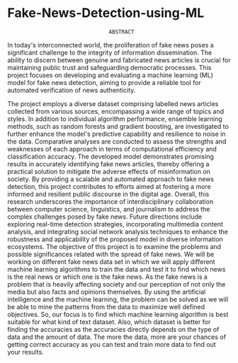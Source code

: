 # Fake-News-Detection-using-ML
                                    ABSTRACT 

In today's interconnected world, the proliferation of fake news poses a significant
challenge to the integrity of information dissemination. The ability to discern between
genuine and fabricated news articles is crucial for maintaining public trust and
safeguarding democratic processes. This project focuses on developing and evaluating a
machine learning (ML) model for fake news detection, aiming to provide a reliable tool
for automated verification of news authenticity. 

The project employs a diverse dataset comprising labelled news articles collected from 
various sources, encompassing a wide range of topics and styles. In addition to
 individual algorithm performance, ensemble learning methods, such as random forests 
and gradient boosting, are investigated to further enhance the model's predictive
 capability and resilience to noise in the data. Comparative analyses are conducted to 
assess the strengths and weaknesses of each approach in terms of computational 
efficiency and classification accuracy.
The developed model demonstrates promising results in accurately identifying fake
news articles, thereby offering a practical solution to mitigate the adverse effects of
misinformation on society. By providing a scalable and automated approach to fake
news detection, this project contributes to efforts aimed at fostering a more informed
and resilient public discourse in the digital age. Overall, this research underscores the
importance of interdisciplinary collaboration between computer science, linguistics,
and journalism to address the complex challenges posed by fake news. Future directions
include exploring real-time detection strategies, incorporating multimedia content
analysis, and integrating social network analysis techniques to enhance the robustness
and applicability of the proposed model in diverse information ecosystems.
The objective of this project is to examine the problems and possible significances related with the spread of fake news. We will be working on different fake news data set in which we will apply different machine learning algorithms to train the data and test it to find which news is the real news or which one is the fake news. As the fake news is a problem that is heavily affecting society and our perception of not only the media but also facts and opinions themselves. By using the artificial intelligence and the machine learning, the problem can be solved as we will be able to mine the patterns from the data to maximize well defined objectives. So, our focus is to find which machine learning algorithm is best suitable for what kind of text dataset. Also, which dataset is better for finding the accuracies as the accuracies directly depends on the type of data and the amount of data. The more the data, more are your chances of getting correct accuracy as you can test and train more data to find out your results.
